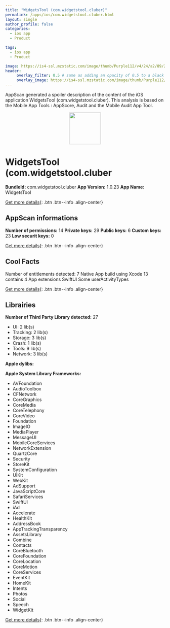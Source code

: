 ```yaml
---
title: "WidgetsTool (com.widgetstool.cluber)"
permalink: /apps/ios/com.widgetstool.cluber.html
layout: single
author_profile: false
categories: 
  - ios app 
  - Product 

tags: 
  - ios app 
  - Product 

image: https://is4-ssl.mzstatic.com/image/thumb/Purple112/v4/24/a2/89/24a28937-61c3-37cf-a3c0-ddcd59bfd3bb/AppIcon-1x_U007emarketing-0-7-0-85-220.png/512x512bb.jpg
header: 
     overlay_filter: 0.5 # same as adding an opacity of 0.5 to a black background
     overlay_image: https://is4-ssl.mzstatic.com/image/thumb/Purple112/v4/24/a2/89/24a28937-61c3-37cf-a3c0-ddcd59bfd3bb/AppIcon-1x_U007emarketing-0-7-0-85-220.png/512x512bb.jpg
---
```

AppScan generated a spoiler description of the content of the iOS application WidgetsTool (com.widgetstool.cluber). This analysis is based on the Mobile App Tools : AppScore, Audit and the Mobile Audit App Tool.

  
  
<div style="text-align: center;"><img src="https://is4-ssl.mzstatic.com/image/thumb/Purple112/v4/24/a2/89/24a28937-61c3-37cf-a3c0-ddcd59bfd3bb/AppIcon-1x_U007emarketing-0-7-0-85-220.png/512x512bb.jpg" width="100" height="100"></div>  
  
# WidgetsTool (com.widgetstool.cluber

**BundleId:** com.widgetstool.cluber
**App Version:** 1.0.23
**App Name:** WidgetsTool


[Get more details](/pricing.html){: .btn .btn--info .align-center}  
  
## AppScan informations 

**Number of permissions:** 14
**Private keys:** 29
**Public keys:** 6
**Custom keys:** 23
**Low securit keys:** 0
  
[Get more details](/pricing.html){: .btn .btn--info .align-center}

## Cool Facts

Number of entitlements detected: 7
Native App
build using Xcode 13
contains 4 App extensions
SwiftUI
Some userActivityTypes
  
[Get more details](/pricing.html){: .btn .btn--info .align-center}

## Librairies 
**Number of Third Party Library detected:** 27
- UI: 2 lib(s)
- Tracking: 2 lib(s)
- Storage: 3 lib(s)
- Crash: 1 lib(s)
- Tools: 9 lib(s)
- Network: 3 lib(s)

**Apple dylibs:**


**Apple System Library Frameworks:**
- AVFoundation
- AudioToolbox
- CFNetwork
- CoreGraphics
- CoreMedia
- CoreTelephony
- CoreVideo
- Foundation
- ImageIO
- MediaPlayer
- MessageUI
- MobileCoreServices
- NetworkExtension
- QuartzCore
- Security
- StoreKit
- SystemConfiguration
- UIKit
- WebKit
- AdSupport
- JavaScriptCore
- SafariServices
- SwiftUI
- iAd
- Accelerate
- HealthKit
- AddressBook
- AppTrackingTransparency
- AssetsLibrary
- Combine
- Contacts
- CoreBluetooth
- CoreFoundation
- CoreLocation
- CoreMotion
- CoreServices
- EventKit
- HomeKit
- Intents
- Photos
- Social
- Speech
- WidgetKit


  
[Get more details](/pricing.html){: .btn .btn--info .align-center}

